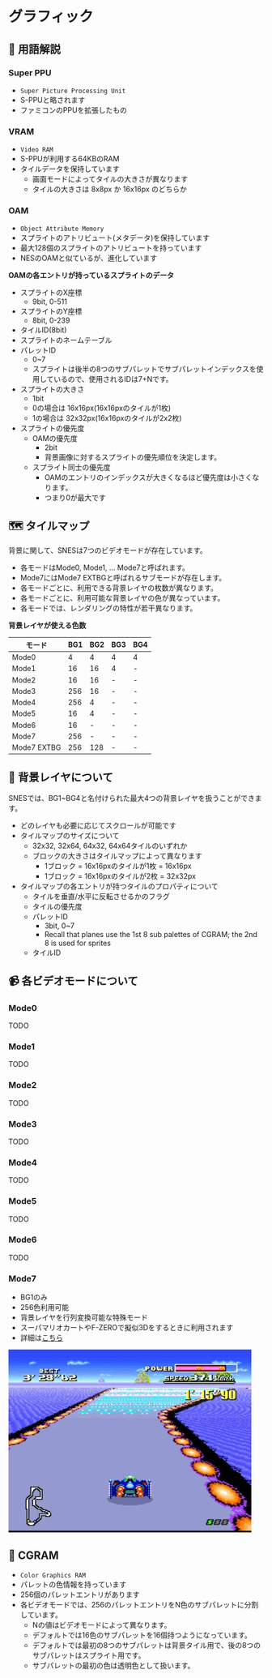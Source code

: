 # グラフィック

## 📌 用語解説

### Super PPU

- `Super Picture Processing Unit`
- S-PPUと略されます
- ファミコンのPPUを拡張したもの

### VRAM

- `Video RAM`
- S-PPUが利用する64KBのRAM
- タイルデータを保持しています
  - 画面モードによってタイルの大きさが異なります
  - タイルの大きさは 8x8px か 16x16px のどちらか 


### OAM

- `Object Attribute Memory`
- スプライトのアトリビュート(メタデータ)を保持しています
- 最大128個のスプライトのアトリビュートを持っています
- NESのOAMと似ているが、進化しています

**OAMの各エントリが持っているスプライトのデータ**

- スプライトのX座標
  - 9bit, 0-511
- スプライトのY座標
  - 8bit, 0-239
- タイルID(8bit)
- スプライトのネームテーブル
- パレットID
  - 0~7
  - スプライトは後半の8つのサブパレットでサブパレットインデックスを使用しているので、使用されるIDは7+Nです。
- スプライトの大きさ
  - 1bit
  - 0の場合は 16x16px(16x16pxのタイルが1枚)
  - 1の場合は 32x32px(16x16pxのタイルが2x2枚)
- スプライトの優先度
  - OAMの優先度
    - 2bit
    - 背景画像に対するスプライトの優先順位を決定します。
  - スプライト同士の優先度
    - OAMのエントリのインデックスが大きくなるほど優先度は小さくなります。
    - つまり0が最大です

## 🗺 タイルマップ

背景に関して、SNESは7つのビデオモードが存在しています。

- 各モードはMode0, Mode1, ... Mode7と呼ばれます。
- Mode7にはMode7 EXTBGと呼ばれるサブモードが存在します。
- 各モードごとに、利用できる背景レイヤの枚数が異なります。
- 各モードごとに、利用可能な背景レイヤの色が異なっています。
- 各モードでは、レンダリングの特性が若干異なります。

**背景レイヤが使える色数**

モード | BG1 | BG2 | BG3 | BG4 
-- | -- | -- | -- | -- 
Mode0 | 4 | 4 | 4 | 4 
Mode1 | 16 | 16 | 4 | - 
Mode2 | 16 | 16 | - | - 
Mode3 | 256 | 16 | - | - 
Mode4 | 256 | 4 | - | - 
Mode5 | 16 | 4 | - | - 
Mode6 | 16 | - | - | - 
Mode7 | 256 | - | - | - 
Mode7 EXTBG | 256 | 128 | - | - 

## 🌄 背景レイヤについて

SNESでは、BG1~BG4と名付けられた最大4つの背景レイヤを扱うことができます。

- どのレイヤも必要に応じてスクロールが可能です
- タイルマップのサイズについて
  - 32x32, 32x64, 64x32, 64x64タイルのいずれか
  - ブロックの大きさはタイルマップによって異なります
    - 1ブロック = 16x16pxのタイルが1枚 = 16x16px
    - 1ブロック = 16x16pxのタイルが2枚 = 32x32px
- タイルマップの各エントリが持つタイルのプロパティについて
  - タイルを垂直/水平に反転させるかのフラグ
  - タイルの優先度
  - パレットID
    - 3bit, 0~7
    - Recall that planes use the 1st 8 sub palettes of CGRAM; the 2nd 8 is used for sprites
  - タイルID

## 📹 各ビデオモードについて

### Mode0

TODO

### Mode1

TODO

### Mode2

TODO

### Mode3

TODO

### Mode4

TODO

### Mode5

TODO

### Mode6

TODO

### Mode7

- BG1のみ
- 256色利用可能
- 背景レイヤを行列変換可能な特殊モード
- スーパマリオカートやF-ZEROで擬似3Dをするときに利用されます
- 詳細は[こちら](https://wiki.superfamicom.org/snes/show/Backgrounds)

![](../images/pasted_image_0_12_large_2a93be40-7584-4913-b4c7-5d9aa2e56633_480x480.png)

## 🎨 CGRAM

- `Color Graphics RAM`
- パレットの色情報を持っています
- 256個のパレットエントリがあります
- 各ビデオモードでは、256のパレットエントリをN色のサブパレットに分割しています。
  - Nの値はビデオモードによって異なります。
  - デフォルトでは16色のサブパレットを16個持つようになっています。
  - デフォルトでは最初の8つのサブパレットは背景タイル用で、後の8つのサブパレットはスプライト用です。
  - サブパレットの最初の色は透明色として扱います。

